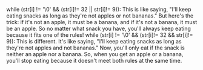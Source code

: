 while (str[i] != '\0' && (str[i]!= 32 || str[i]!= 9)):
This is like saying, "I'll keep eating snacks as long as they're not apples or not bananas." But here's the trick: if it's not an apple, it must be a banana, and if it's not a banana, it must be an apple. So no matter what snack you have, you'll always keep eating because it fits one of the rules!
while (str[i] != '\0' && (str[i]!= 32 && str[i]!= 9)):
This is different. It's like saying, "I'll keep eating snacks as long as they're not apples and not bananas." Now, you'll only eat if the snack is neither an apple nor a banana. So, when you get an apple or a banana, you'll stop eating because it doesn't meet both rules at the same time.
